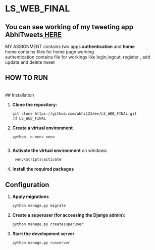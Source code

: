 # LS_WEB_FINAL
<H2> You can see working of my tweeting app <b>AbhiTweets</b><a href="https://github.com/user-attachments/assets/03e02d3d-eb1b-450d-b340-cba783383e2f"> HERE</a> </H2>

<p>MY ASSIGNMENT contains two apps <b>authentication</b> and <b>home</b><br>
  home contains files for home page working <br>
  authentication contains file for workings like login,logout, register , add update and delete tweet
</p>

<h2>HOW TO RUN</h2>
<br>
## Installation

1. **Clone the repository:**

   ```bash
   git clone https://github.com/abhi123dev/LS_WEB_FINAL.git
   cd LS_WEB_FINAL

2. **Create a virtual environment**

    ```bash
    python -m venv venv



3. **Activate the virtual environment**
on windows:

   ```bash
    venv\Scripts\activate

4. **Install the required packages**

<h2>Configuration</h2>

1. **Apply migrations**
     ```bash
     python manage.py migrate

 2. **Create a superuser (for accessing the Django admin):**
    ```bash
    python manage.py createsuperuser

 3. **Start the development server**
    ```bash
    python manage.py runserver
